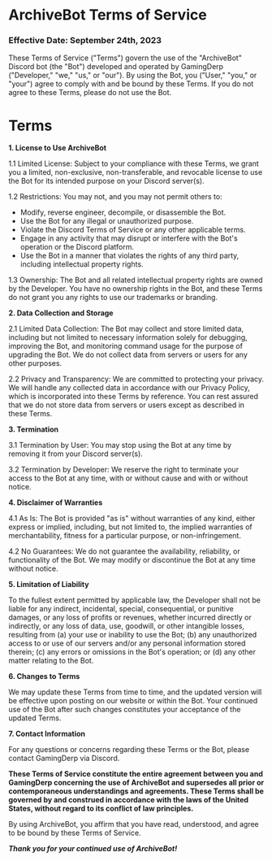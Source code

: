 # ArchiveBot Terms of Service

### Effective Date: September 24th, 2023

These Terms of Service ("Terms") govern the use of the "ArchiveBot" Discord bot (the "Bot") developed and operated by GamingDerp ("Developer," "we," "us," or "our"). By using the Bot, you ("User," "you," or "your") agree to comply with and be bound by these Terms. If you do not agree to these Terms, please do not use the Bot.

# Terms
**1. License to Use ArchiveBot**

   1.1 Limited License: Subject to your compliance with these Terms, we grant you a limited, non-exclusive, non-transferable, and revocable license to use the Bot for its intended purpose on your Discord server(s).

   1.2 Restrictions: You may not, and you may not permit others to:
   - Modify, reverse engineer, decompile, or disassemble the Bot.
   - Use the Bot for any illegal or unauthorized purpose.
   - Violate the Discord Terms of Service or any other applicable terms.
   - Engage in any activity that may disrupt or interfere with the Bot's operation or the Discord platform.
   - Use the Bot in a manner that violates the rights of any third party, including intellectual property rights.

   1.3 Ownership: The Bot and all related intellectual property rights are owned by the Developer. You have no ownership rights in the Bot, and these Terms do not grant you any rights to use our trademarks or branding.

**2. Data Collection and Storage**

   2.1 Limited Data Collection: The Bot may collect and store limited data, including but not limited to necessary information solely for debugging, improving the Bot, and monitoring command usage for the purpose of upgrading the Bot. We do not collect data from servers or users for any other purposes.

   2.2 Privacy and Transparency: We are committed to protecting your privacy. We will handle any collected data in accordance with our Privacy Policy, which is incorporated into these Terms by reference. You can rest assured that we do not store data from servers or users except as described in these Terms.

**3. Termination**

   3.1 Termination by User: You may stop using the Bot at any time by removing it from your Discord server(s).

   3.2 Termination by Developer: We reserve the right to terminate your access to the Bot at any time, with or without cause and with or without notice.

**4. Disclaimer of Warranties**

   4.1 As Is: The Bot is provided "as is" without warranties of any kind, either express or implied, including, but not limited to, the implied warranties of merchantability, fitness for a particular purpose, or non-infringement.

   4.2 No Guarantees: We do not guarantee the availability, reliability, or functionality of the Bot. We may modify or discontinue the Bot at any time without notice.

**5. Limitation of Liability**

   To the fullest extent permitted by applicable law, the Developer shall not be liable for any indirect, incidental, special, consequential, or punitive damages, or any loss of profits or revenues, whether incurred directly or indirectly, or any loss of data, use, goodwill, or other intangible losses, resulting from (a) your use or inability to use the Bot; (b) any unauthorized access to or use of our servers and/or any personal information stored therein; (c) any errors or omissions in the Bot's operation; or (d) any other matter relating to the Bot.

**6. Changes to Terms**

   We may update these Terms from time to time, and the updated version will be effective upon posting on our website or within the Bot. Your continued use of the Bot after such changes constitutes your acceptance of the updated Terms.

**7. Contact Information**

   For any questions or concerns regarding these Terms or the Bot, please contact GamingDerp via Discord.

**These Terms of Service constitute the entire agreement between you and GamingDerp concerning the use of ArchiveBot and supersedes all prior or contemporaneous understandings and agreements. These Terms shall be governed by and construed in accordance with the laws of the United States, without regard to its conflict of law principles.**

By using ArchiveBot, you affirm that you have read, understood, and agree to be bound by these Terms of Service.

***Thank you for your continued use of ArchiveBot!***

